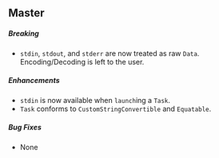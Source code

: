 ## Master

##### Breaking

* `stdin`, `stdout`, and `stderr` are now treated as raw `Data`.
  Encoding/Decoding is left to the user.

##### Enhancements

* `stdin` is now available when `launch`ing a `Task`.
* `Task` conforms to `CustomStringConvertible` and `Equatable`.

##### Bug Fixes

* None
